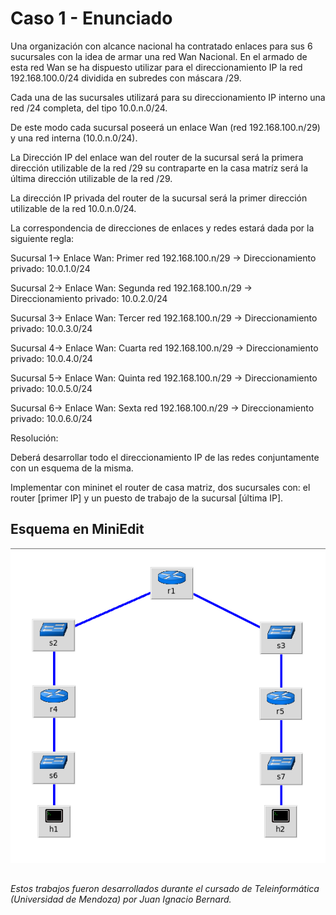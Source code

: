 # Caso 1 - Enunciado

Una organización con alcance nacional ha contratado enlaces para sus 6 sucursales con la idea de armar una red Wan Nacional. En el armado de esta red Wan se ha dispuesto utilizar para el direccionamiento IP la red 192.168.100.0/24 dividida en subredes con máscara /29.

Cada una de las sucursales utilizará para su direccionamiento IP interno una red /24 completa, del tipo 10.0.n.0/24.

De este modo cada sucursal poseerá un enlace Wan (red 192.168.100.n/29) y una red interna (10.0.n.0/24).

La Dirección IP del enlace wan del router de la sucursal será la primera dirección utilizable de la red /29 su contraparte en la casa matríz será la última dirección utilizable de la red /29.

La dirección IP privada del router de la sucursal será la primer dirección utilizable de la red 10.0.n.0/24.



La correspondencia de direcciones de enlaces y redes estará dada por la siguiente regla:

Sucursal 1-> Enlace Wan: Primer red 192.168.100.n/29 -> Direccionamiento privado: 10.0.1.0/24

Sucursal 2-> Enlace Wan: Segunda red 192.168.100.n/29 -> Direccionamiento privado: 10.0.2.0/24

Sucursal 3-> Enlace Wan: Tercer red 192.168.100.n/29 -> Direccionamiento privado: 10.0.3.0/24

Sucursal 4-> Enlace Wan: Cuarta red 192.168.100.n/29 -> Direccionamiento privado: 10.0.4.0/24

Sucursal 5-> Enlace Wan: Quinta red 192.168.100.n/29 -> Direccionamiento privado: 10.0.5.0/24

Sucursal 6-> Enlace Wan: Sexta red 192.168.100.n/29 -> Direccionamiento privado: 10.0.6.0/24



Resolución:

Deberá desarrollar todo el direccionamiento IP de las redes conjuntamente con un esquema de la misma.

Implementar con mininet el router de casa matriz, dos sucursales con: el router [primer IP] y un puesto de trabajo de la sucursal [última IP].

## Esquema en MiniEdit

![Esquema del Caso 1: Router de la casa matriz y dos sucursales](/caso1/caso1.png "Caso 1")

##
###### Estos trabajos fueron desarrollados durante el cursado de Teleinformática (Universidad de Mendoza) por Juan Ignacio Bernard.
